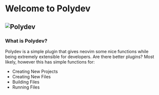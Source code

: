 # Welcome to Polydev

![Polydev](https://github.com/user-attachments/assets/46921f55-39f6-453a-8020-d556f44a10c6)
----
### What is Polydev?
Polydev is a simple plugin that gives neovim some nice functions while being extremely extensible for developers. Are there better plugins? Most likely, however this has simple functions for:

* Creating New Projects
* Creating New Files
* Building Files
* Running Files
